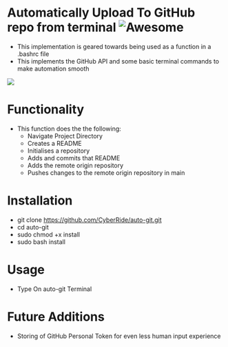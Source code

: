 # Automatically Upload To GitHub repo from terminal ![Awesome](https://awesome.re/badge-flat2.svg)

- This implementation is geared towards being used as a function in a .bashrc file
- This implements the GitHub API and some basic terminal commands to make automation smooth

![](https://raw.githubusercontent.com/CyberRide/auto-git/blob/main/Screenshot%20at%202022-04-13%2014-50-43.png)
# Functionality

- This function does the the following:
  - Navigate Project Directory
  - Creates a README
  - Initialises a repository
  - Adds and commits that README
  - Adds the remote origin repository
  - Pushes changes to the remote origin repository in main

# Installation

- git clone https://github.com/CyberRide/auto-git.git
- cd auto-git
- sudo chmod +x install
- sudo bash install


# Usage
- Type On auto-git Terminal 

# Future Additions

- Storing of GitHub Personal Token for even less human input experience



